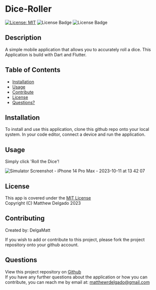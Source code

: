 # Dice-Roller
  [![License: MIT](https://img.shields.io/badge/License-MIT-yellow.svg)](https://opensource.org/licenses/MIT)
  ![License Badge](https://img.shields.io/badge/Flutter-02569B?style=flat&logo=flutter&logoColor=white)
  ![License Badge](https://img.shields.io/badge/Dart-0175C2?style=flat&logo=dart&logoColor=white)
  ## Description
  A simple mobile application that allows you to accurately roll a dice. This Application is build with Dart and Flutter.
  ## Table of Contents
  - [Installation](#installation)
  - [Usage](#usage)
  - [Contribute](#contributing)
  - [License](#license)
  - [Questions?](#questions)

  ## Installation
  To install and use this application, clone this github repo onto your local system. In your code editor, connect a device and run the application.
  ## Usage
  Simply click 'Roll the Dice'!

  ![Simulator Screenshot - iPhone 14 Pro Max - 2023-10-11 at 13 42 07](https://github.com/DelgaMatt/Dice-Roller/assets/115049801/e9f51079-b95e-41b9-9de8-40068650cefe)

  ## License
  This app is covered under the [MIT License](https://opensource.org/licenses/MIT)<br>
  Copyright (C) Matthew Delgado 2023
  ## Contributing
  Created by: DelgaMatt

If you wish to add or contribute to this project, please fork the project repository onto your github account.
  ## Questions
  View this project repository on [Github](https://github.com/DelgaMatt)<br>
  If you have any further questions about the application or how you can contribute, you can reach me by email at: matthewrdelgado@gmail.com